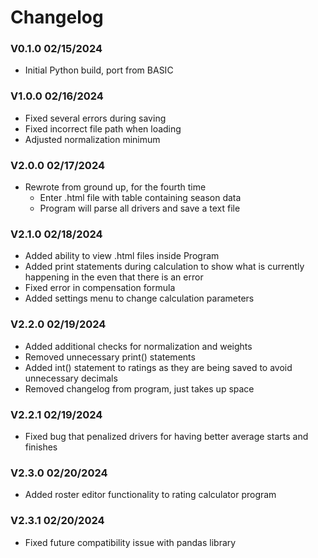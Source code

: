 # Changelog

### V0.1.0 02/15/2024

- Initial Python build, port from BASIC

### V1.0.0 02/16/2024

- Fixed several errors during saving
- Fixed incorrect file path when loading
- Adjusted normalization minimum

### V2.0.0 02/17/2024

- Rewrote from ground up, for the fourth time
	- Enter .html file with table containing season data
	- Program will parse all drivers and save a text file

### V2.1.0 02/18/2024

- Added ability to view .html files inside Program
- Added print statements during calculation to show what is currently happening in the even that there is an error
- Fixed error in compensation formula
- Added settings menu to change calculation parameters

### V2.2.0 02/19/2024

- Added additional checks for normalization and weights
- Removed unnecessary print() statements
- Added int() statement to ratings as they are being saved to avoid unnecessary decimals
- Removed changelog from program, just takes up space

### V2.2.1 02/19/2024

- Fixed bug that penalized drivers for having better average starts and finishes

### V2.3.0 02/20/2024

- Added roster editor functionality to rating calculator program

### V2.3.1 02/20/2024

- Fixed future compatibility issue with pandas library